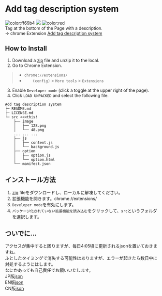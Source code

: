 # Add tag description system
![color:ff69b4](https://img.shields.io/badge/Language-JP/EN/CN-green) ![](https://img.shields.io/github/v/release/rta-technology/add-tag-description-system?include_prereleases) ![color:red](https://img.shields.io/github/downloads/rta-technology/add-tag-description-system/total)   
Tag at the bottom of the Page with a description.  
→ chrome Extension [Add tag description system](https://chrome.google.com/webstore/detail/add-tag-discription-syste/chihgmiknkmejndbpilmoopjlpfpjljg)

## How to Install
1. Download a [zip](https://github.com/RTa-technology/add-tag-description-system/releases/tag/v0.2-beta) file and unzip it to the local.
2. Go to Chrome Extension.
> * `chrome://extensions/`
> * 　　`(config)` > `More tools` > `Extensions`
3. Enable `Developer mode` (click a toggle at the upper right of the page).
4. Click `LOAD UNPACKED` and select the following file.
```
Add tag description system
├─ README.md
├─ LICENSE.md
└─ src <<<this!
    ├── image
    │   ├── 128.png
    │   └── 48.png
    ... ... ...
    ├── js
    │   ├── content.js
    │   └── background.js
    ├── option
    │   ├── option.js
    │   └── option.html
    └── manifest.json
```

## インストール方法
1. [zip](https://github.com/RTa-technology/add-tag-description-system/releases/download/v3.0-alpha/add-tag-description-system.zip) fileをダウンロードし、ローカルに解凍してください。
2. 拡張機能を開きます。chrome://extensions/
3. `Developer mode`を有効にします。
4. `パッケージ化されていない拡張機能を読み込む`をクリックして、`src`というフォルダを選択します。

## ついでに...  
アクセスが集中すると困りますが、毎日4:05頃に更新されるjsonを置いておきますね。  
ふとしたタイミングで消失する可能性はありますが、エラーが起きたら数日中に対処するようにはします。  
なにかあっても自己責任でお願いいたします。  
JP版[json](https://script.google.com/macros/s/AKfycbwJCGLDJtZeBQ9pmnFfb8xwiLbIA2Wd_8vB4WPiEXAyx214SbM/exec)  
EN版[json](https://script.google.com/macros/s/AKfycbwJCGLDJtZeBQ9pmnFfb8xwiLbIA2Wd_8vB4WPiEXAyx214SbM/exec?lang=en)  
CN版[json](https://script.google.com/macros/s/AKfycbwJCGLDJtZeBQ9pmnFfb8xwiLbIA2Wd_8vB4WPiEXAyx214SbM/exec?lang=cn)  
